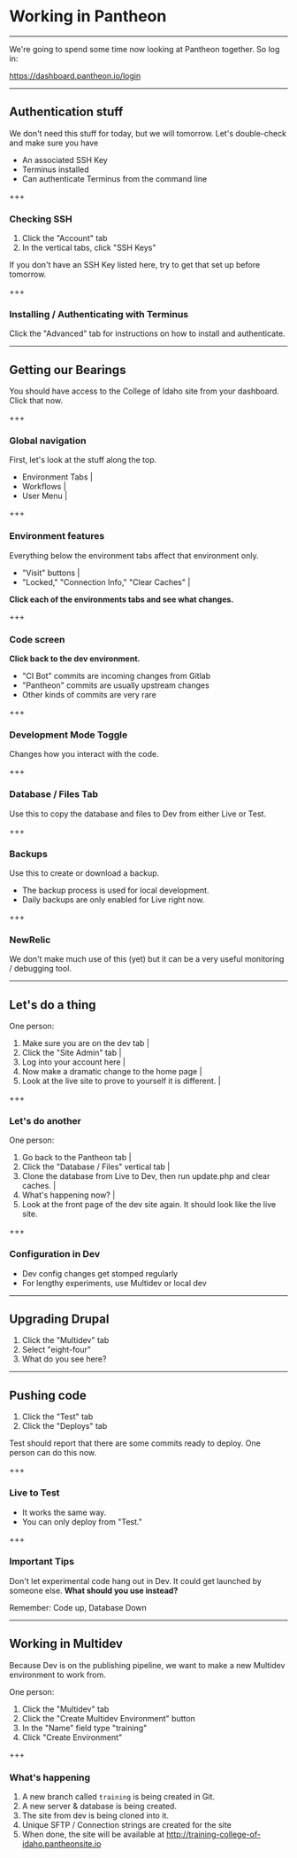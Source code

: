 # Working in Pantheon

---

We're going to spend some time now looking at Pantheon together. So log in: 

https://dashboard.pantheon.io/login

---

## Authentication stuff 

We don't need this stuff for today, but we will tomorrow. Let's double-check and make sure you have

- An associated SSH Key
- Terminus installed
- Can authenticate Terminus from the command line

+++

### Checking SSH

1. Click the "Account" tab
2. In the vertical tabs, click "SSH Keys"

If you don't have an SSH Key listed here, try to get that set up before tomorrow. 

+++

### Installing / Authenticating with Terminus

Click the "Advanced" tab for instructions on how to install and authenticate. 

---

## Getting our Bearings

You should have access to the College of Idaho site from your dashboard. Click that now. 

+++

### Global navigation

First, let's look at the stuff along the top.

- Environment Tabs |
- Workflows |
- User Menu |

+++

### Environment features

Everything below the environment tabs affect that environment only.

- "Visit" buttons |
- "Locked," "Connection Info," "Clear Caches" |

<span class="fragment">**Click each of the environments tabs and see what changes.**</span>

+++ 

### Code screen

**Click back to the dev environment.**

- "CI Bot" commits are incoming changes from Gitlab
- "Pantheon" commits are usually upstream changes
- Other kinds of commits are very rare

+++

### Development Mode Toggle

Changes how you interact with the code. 

+++

### Database / Files Tab

Use this to copy the database and files to Dev from either Live or Test. 

+++

### Backups

Use this to create or download a backup. 

- The backup process is used for local development.
- Daily backups are only enabled for Live right now.

+++

### NewRelic

We don't make much use of this (yet) but it can be a very useful monitoring / debugging tool.

---

## Let's do a thing

One person:

1. Make sure you are on the dev tab |
2. Click the "Site Admin" tab |
3. Log into your account here |
4. Now make a dramatic change to the home page |
5. Look at the live site to prove to yourself it is different. |

+++

### Let's do another 

One person:

1. Go back to the Pantheon tab |
2. Click the "Database / Files" vertical tab |
3. Clone the database from Live to Dev, then run update.php and clear caches. |
4. What's happening now? |
5. Look at the front page of the dev site again. It should look like the live site.

+++

### Configuration in Dev

- Dev config changes get stomped regularly
- For lengthy experiments, use Multidev or local dev

--- 

## Upgrading Drupal

1. Click the "Multidev" tab 
2. Select "eight-four"
3. What do you see here?

---

## Pushing code 

1. Click the "Test" tab
2. Click the "Deploys" tab

Test should report that there are some commits ready to deploy. One person can do this now.

+++ 

### Live to Test

- It works the same way.
- You can only deploy from "Test."

+++

### Important Tips

Don't let experimental code hang out in Dev. It could get launched by someone else. **What should you use instead?**

Remember: Code up, Database Down

---

## Working in Multidev

Because Dev is on the publishing pipeline, we want to make a new Multidev environment to work from. 

One person:

1. Click the "Multidev" tab
2. Click the "Create Multidev Environment" button
3. In the "Name" field type "training"
4. Click "Create Environment"

+++

### What's happening

1. A new branch called `training` is being created in Git.
2. A new server & database is being created.
3. The site from dev is being cloned into it.
4. Unique SFTP / Connection strings are created for the site
5. When done, the site will be available at http://training-college-of-idaho.pantheonsite.io






